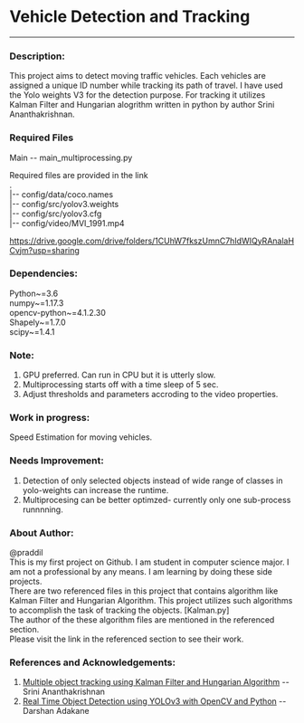 # Vehicle Detection and Tracking

----
### Description:
This project aims to detect moving traffic vehicles. Each vehicles are assigned a unique ID number while tracking its path of travel.
I have used the Yolo weights V3 for the detection purpose. For tracking it utilizes Kalman Filter and Hungarian alogrithm written
in python by author Srini Ananthakrishnan.

### Required Files
Main -- main_multiprocessing.py <br />

Required files are provided in the link <br />
.<br/>
|-- config/data/coco.names <br />
|-- config/src/yolov3.weights <br />
|-- config/src/yolov3.cfg <br />
|-- config/video/MVI_1991.mp4<br />

https://drive.google.com/drive/folders/1CUhW7fkszUmnC7hIdWIQyRAnalaHCvjm?usp=sharing

### Dependencies:
Python~=3.6 <br />
numpy~=1.17.3 <br />
opencv-python~=4.1.2.30 <br />
Shapely~=1.7.0 <br />
scipy~=1.4.1 <br />

### Note:
1. GPU preferred. Can run in CPU but it is utterly slow.
2. Multiprocessing starts off with a time sleep of 5 sec.
3. Adjust thresholds and parameters accroding to the video properties.

### Work in progress:
Speed Estimation for moving vehicles.

### Needs Improvement:
1. Detection of only selected objects instead of wide range of classes in yolo-weights can increase the runtime.
2. Multiprocesing can be better optimzed- currently only one sub-process runnnning.

### About Author:
@praddil <br />
This is my first project on Github. I am student in computer science major. I am not a professional by any means. I am learning by doing these side projects. <br />
There are two referenced files in this project that contains algorithm like Kalman Filter and Hungarian Algorithm. This project utilizes
such algorithms to accomplish the task of tracking the objects. [Kalman.py]
<br />The author of the these algorithm files are mentioned in the referenced section.
<br />Please visit the link in the referenced section to see their work.

### References and Acknowledgements:

1. [Multiple object tracking using Kalman Filter and Hungarian Algorithm](https://github.com/srianant/kalman_filter_multi_object_tracking) -- Srini Ananthakrishnan
2. [Real Time Object Detection using YOLOv3 with OpenCV and Python](https://medium.com/analytics-vidhya/real-time-object-detection-using-yolov3-with-opencv-and-python-64c985e14786) -- Darshan Adakane



